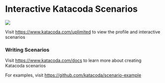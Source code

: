 # Interactive Katacoda Scenarios

[![](http://shields.katacoda.com/katacoda/uplimited/count.svg)](https://www.katacoda.com/uplimited "Get your profile on Katacoda.com")

Visit https://www.katacoda.com/uplimited to view the profile and interactive scenarios

### Writing Scenarios
Visit https://www.katacoda.com/docs to learn more about creating Katacoda scenarios

For examples, visit https://github.com/katacoda/scenario-example
